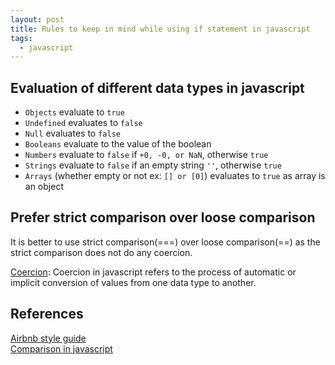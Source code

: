 ```yaml
---
layout: post
title: Rules to keep in mind while using if statement in javascript
tags:
  - javascript
---
```

## Evaluation of different data types in javascript

* `Objects` evaluate to `true`
* `Undefined` evaluates to `false`
* `Null` evaluates to `false`
* `Booleans` evaluate to the value of the boolean
* `Numbers` evaluate to `false` if `+0, -0, or NaN`, otherwise `true`
* `Strings` evaluate to `false` if an empty string `''`, otherwise `true`
* `Arrays` (whether empty or not ex: `[] or [0]`) evaluates to `true` as array is an object

## Prefer strict comparison over loose comparison

  It is better to use strict comparison(===) over loose comparison(==) as the strict comparison does not do any coercion.

  <u>Coercion</u>: Coercion in javascript refers to the process of automatic or implicit conversion of values from one data type to another.


## References

[Airbnb style guide](https://github.com/airbnb/javascript#:~:text=and%20!%3D.%20eslint%3A%20eqeqeq-,15.2,-Conditional%20statements%20such) \
[Comparison in javascript](https://www.sitepoint.com/javascript-truthy-falsy/)